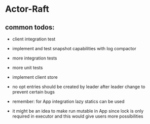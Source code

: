 # Actor-Raft

## common todos:


- client integration test
- implement and test snapshot capabilities with log compactor

- more integration tests
- more unit tests 


- implement client store
- no opt entries should be created by leader after leader change to prevent certain bugs


- remember: for App integration lazy statics can be used 
- it might be an idea to make run mutable in App since lock is only required in executor and this would give users more possibilities
